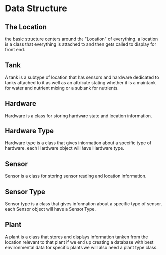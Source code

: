 # Data Structure

## The Location
the basic structure centers around the "Location" of everything. 
a location is a class that everything is attached to and then gets called to display for front end.

## Tank
A tank is a subtype of location that has sensors and hardware dedicated to tanks attached to it as well as an attribute stating whether it is a maintank for water and nutrient mixing or a subtank for nutrients.

## Hardware
Hardware is a class for storing hardware state and location information.

## Hardware Type
Hardware type is a class that gives information about a specific type of hardware. each Hardware object will have Hardware type.

## Sensor
Sensor is a class for storing sensor reading and location information.

## Sensor Type
Sensor type is a class that gives information about a specific type of sensor. each Sensor object will have a Sensor Type.

## Plant
A plant is a class that stores and displays information tanken from the location relevant to that plant
if we end up creating a database with best environmental data for specific plants we will also need a plant type class.
